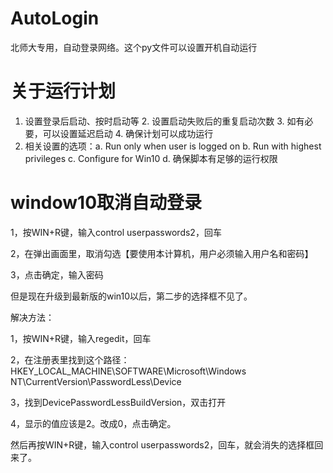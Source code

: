 # AutoLogin
北师大专用，自动登录网络。这个py文件可以设置开机自动运行

# 关于运行计划
1. 设置登录后启动、按时启动等 2. 设置启动失败后的重复启动次数 3. 如有必要，可以设置延迟启动 4. 确保计划可以成功运行
5. 相关设置的选项：a. Run only when user is logged on b. Run with highest privileges c. Configure for Win10 d. 确保脚本有足够的运行权限


# window10取消自动登录

1，按WIN+R键，输入control userpasswords2，回车

2，在弹出画面里，取消勾选【要使用本计算机，用户必须输入用户名和密码】

3，点击确定，输入密码

但是现在升级到最新版的win10以后，第二步的选择框不见了。

解决方法：

1，按WIN+R键，输入regedit，回车

2，在注册表里找到这个路径：HKEY_LOCAL_MACHINE\SOFTWARE\Microsoft\Windows NT\CurrentVersion\PasswordLess\Device

3，找到DevicePasswordLessBuildVersion，双击打开

4，显示的值应该是2。改成0，点击确定。

然后再按WIN+R键，输入control userpasswords2，回车，就会消失的选择框回来了。
